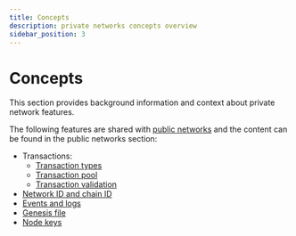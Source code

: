 ```yaml
---
title: Concepts
description: private networks concepts overview
sidebar_position: 3
---
```


# Concepts

This section provides background information and context about private network features.

The following features are shared with [public networks](../../public-networks/index.md) and the content can be found in the public networks section:

- Transactions:
  - [Transaction types](../../public-networks/concepts/transactions/types.md)
  - [Transaction pool](../../public-networks/concepts/transactions/pool.md)
  - [Transaction validation](../../public-networks/concepts/transactions/validation.md)
- [Network ID and chain ID](../../public-networks/concepts/network-and-chain-id.md)
- [Events and logs](../../public-networks/concepts/events-and-logs.md)
- [Genesis file](../../public-networks/concepts/genesis-file.md)
- [Node keys](../../public-networks/concepts/node-keys.md)
